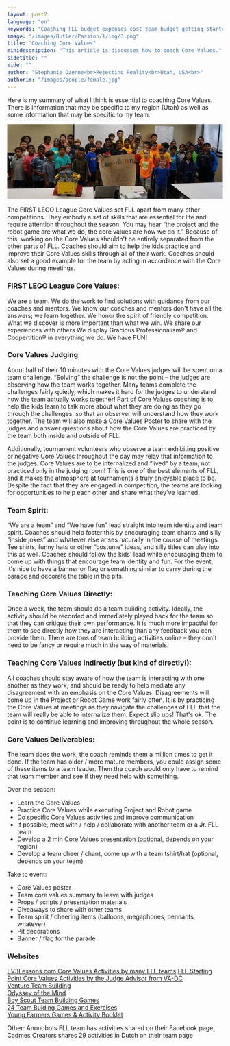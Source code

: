 ```yaml
---
layout: post2
language: "en"
keywords: "Coaching FLL budget expenses cost team_budget getting_started"
image: "/images/Butler/Passion/1/img/3.png"
title: "Coaching Core Values"
minidescription: "This article is discusses how to coach Core Values."
sidetitle: ""
side: ""
author: "Stephanie Ozenne<br>Rejecting Reality<br>Utah, USA<br>"
authorim: "/images/people/female.jpg"
---
```


Here is my summary of what I think is essential to coaching Core Values. There is information that may be specific to my region (Utah) as well as some information that may be specific to my team.

<img src="/images/coachcorner/CoachingCV.jpg" style="max-width: 100%" />


The FIRST LEGO League Core Values set FLL apart from many other competitions. They embody a set of skills that are essential for life and require attention throughout the season. You may hear “the project and the robot game are what we do, the core values are how we do it.” Because of this, working on the Core Values shouldn't be entirely separated from the other parts of FLL. Coaches should aim to help the kids practice and improve their Core Values skills through all of their work. Coaches should also set a good example for the team by acting in accordance with the Core Values during meetings.

### FIRST LEGO League Core Values:

We are a team.
We do the work to find solutions with guidance from our coaches and mentors.
We know our coaches and mentors don't have all the answers; we learn together.
We honor the spirit of friendly competition.
What we discover is more important than what we win.
We share our experiences with others
We display Gracious Professionalism® and Coopertition® in everything we do.
We have FUN!

### Core Values Judging

About half of their 10 minutes with the Core Values judges will be spent on a team challenge. “Solving” the challenge is not the point – the judges are observing how the team works together. Many teams complete the challenges fairly quietly, which makes it hard for the judges to understand how the team actually works together! Part of Core Values coaching is to help the kids learn to talk more about what they are doing as they go through the challenges, so that an observer will understand how they work together. The team will also make a Core Values Poster to share with the judges and answer questions about how the Core Values are practiced by the team both inside and outside of FLL.

Additionally, tournament volunteers who observe a team exhibiting positive or negative Core Values throughout the day may relay that information to the judges. Core Values are to be internalized and “lived” by a team, not practiced only in the judging room! This is one of the best elements of FLL, and it makes the atmosphere at tournaments a truly enjoyable place to be. Despite the fact that they are engaged in competition, the teams are looking for opportunities to help each other and share what they've learned.

### Team Spirit:

“We are a team” and “We have fun” lead straight into team identity and team spirit. Coaches should help foster this by encouraging team chants and silly “inside jokes” and whatever else arises naturally in the course of meetings. Tee shirts, funny hats or other “costume” ideas, and silly titles can play into this as well. Coaches should follow the kids' lead while encouraging them to come up with things that encourage team identity and fun. For the event, it's nice to have a banner or flag or something similar to carry during the parade and decorate the table in the pits.

### Teaching Core Values Directly:

Once a week, the team should do a team building activity. Ideally, the activity should be recorded and immediately played back for the team so that they can critique their own performance. It is much more impactful for them to see directly how they are interacting than any feedback you can provide them. There are tons of team building activities online – they don't need to be fancy or require much in the way of materials.

### Teaching Core Values Indirectly (but kind of directly!):

All coaches should stay aware of how the team is interacting with one another as they work, and should be ready to help mediate any disagreement with an emphasis on the Core Values. Disagreements will come up in the Project or Robot Game work fairly often. It is by practicing the Core Values at meetings as they navigate the challenges of FLL that the team will really be able to internalize them. Expect slip ups! That's ok. The point is to continue learning and improving throughout the whole season.

### Core Values Deliverables:

The team does the work, the coach reminds them a million times to get it done. If the team has older / more mature members, you could assign some of these items to a team leader. Then the coach would only have to remind that team member and see if they need help with something.

Over the season:
- Learn the Core Values
- Practice Core Values while executing Project and Robot game
- Do specific Core Values activities and improve communication
- If possible, meet with / help / collaborate with another team or a Jr. FLL team
- Develop a 2 min Core Values presentation (optional, depends on your region)
- Develop a team cheer / chant, come up with a team tshirt/hat (optional, depends on your team)

Take to event:
- Core Values poster
- Team core values summary to leave with judges
- Props / scripts / presentation materials
- Giveaways to share with other teams­
- Team spirit / cheering items (balloons, megaphones, pennants, whatever)
- Pit decorations
- Banner / flag for the parade

### Websites
<a href="http://ev3lessons.com/corevalues.html">EV3Lessons.com Core Values Activities by many FLL teams<a>
<a href= "https://www.startingpoints.com/fll">FLL Starting Point Core Values Activities by the Judge Advisor from VA-DC</a><br>
<a href="http://www.ventureteambuilding.co.uk/team-building-activities/">Venture Team Building</a><br>
<a href="https://www.odysseyofthemind.com/practice/">Odyssey of the Mind</a><br>
<a href="http://usscouts.org/games/game_t.asp">Boy Scout Team Building Games</a><br>
<a href="https://smallbiztrends.com/2015/09/team-building-exercises-and-games.html">24 Team Buiding Games and Exercises</a><br>
<a href="https://yfcu.org/uploads/file/Games%2520booklet%25202007.pdf">Young Farmers Games & Activity Booklet<a> <br>

Other: Anonobots FLL team has activities shared on their Facebook page, Cadmes Creators shares 29 activities in Dutch on their team page


